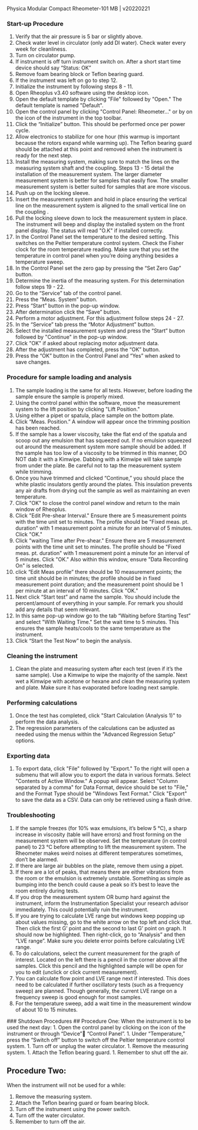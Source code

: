 Physica Modular Compact Rheometer-101
MB | v20220221

### Start-up Procedure
1.	Verify that the air pressure is 5 bar or slightly above.
1.	Check water level in circulator (only add DI water).  Check water every week for cleanliness.
1.	Turn on circulator pump.
1.	If instrument is off turn instrument switch on.  After a short start time device should say “Status: OK”
1.	Remove foam bearing block or Teflon bearing guard.
1.	If the instrument was left on go to step 12.
1.	Initialize the instrument by following steps 8 - 11.
1.	Open Rheoplus v3.40 software using the desktop icon.
1.  Open the default template by clicking "File" followed by "Open."  The default template is named "Default".
1.	Open the control panel by clicking "Control Panel: Rheometer..." or by on the icon of the instrument in the top toolbar.
1.	Click the “Initialize” button.  This should be performed once per power cycle.
1.	Allow electronics to stabilize for one hour (this warmup is important because the rotors expand while warming up).  The Teflon bearing guard should be attached at this point and removed when the instrument is ready for the next step.
1.	Install the measuring system, making sure to match the lines on the measuring system shaft and the coupling.  Steps 13 - 15 detail the installation of the measurement system.  The larger diameter measurement system is better for samples that easily flow.  The smaller measurement system is better suited for samples that are more viscous.
1.  Push up on the locking sleeve.
1.  Insert the measurement system and hold in place ensuring the vertical line on the measurement system is aligned to the small vertical line on the coupling .
1.  Pull the locking sleeve down to lock the measurement system in place.  The instrument will beep and display the installed system on the front panel display.  The status will read "O.K" if installed correctly.
1.	In the Control Panel set the temperature to the desired setting.  This switches on the Peltier temperature control system.  Check the Fisher clock for the room temperature reading.  Make sure that you set the temperature in control panel when you’re doing anything besides a temperature sweep.
1.	In the Control Panel set the zero gap by pressing the “Set Zero Gap” button.
1.	Determine the inertia of the measuring system.  For this determination follow steps 19 - 22.
1.	Go to the “Service” tab of the control panel.
1.	Press the “Meas. System” button.
1.	Press “Start” button in the pop-up window.
1.	After determination click the “Save” button.
1.	Perform a motor adjustment.  For this adjustment follow steps 24 - 27.
1.	In the “Service” tab press the “Motor Adjustment” button.
1.	Select the installed measurement system and press the “Start” button followed by "Continue" in the pop-up window.
1.  Click "OK" if asked about replacing motor adjustment data.
1.	After the adjustment has completed, press the “OK” button.
1.	Press the “OK” button in the Control Panel and “Yes” when asked to save changes.

### Procedure for sample loading and analysis
1.	The sample loading is the same for all tests.  However, before loading the sample ensure the sample is properly mixed.
1.  Using the control panel within the software, move the measurement system to the lift position by clicking "Lift Position."
1.	Using either a pipet or spatula, place sample on the bottom plate.
1.	Click “Meas. Position.”  A window will appear once the trimming position has been reached.
1.	If the sample has a lower viscosity, take the flat end of the spatula and scoop out any emulsion that has squeezed out.  If no emulsion squeezed out around the measurement system more sample should be added.  If the sample has too low of a viscosity to be trimmed in this manner, DO NOT dab it with a Kimwipe.  Dabbing with a Kimwipe will take sample from under the plate.  Be careful not to tap the measurement system while trimming.
1.	Once you have trimmed and clicked “Continue,” you should place the white plastic insulators gently around the plates.  This insulation prevents any air drafts from drying out the sample as well as maintaining an even temperature.
1.  Click "OK" to close the control panel window and return to the main window of Rheoplus.
1.  Click "Edit Pre-shear Interval."  Ensure there are 5 measurement points with the time unit set to minutes.  The profile should be "Fixed meas. pt. duration" with 1 measurement point a minute for an interval of 5 minutes.  Click "OK."
1.  Click "waiting Time after Pre-shear."  Ensure there are 5 measurement points with the time unit set to minutes.  The profile should be "Fixed meas. pt. duration" with 1 measurement point a minute for an interval of 5 minutes.  Click "OK."  Also within this window, ensure "Data Recording On" is selected.
1.  click “Edit Meas profile” there should be 10 measurement points; the time unit should be in minutes; the profile should be in fixed measurement point duration; and the measurement point should be 1 per minute at an interval of 10 minutes.  Click "OK."
1.	Next click “Start test” and name the sample.  You should include the percent/amount of everything in your sample.  For remark you should add any details that seem relevant.
1.  In this same pop-up window go to the tab “Waiting before Starting Test” and select "With Waiting Time."  Set the wait time to 5 minutes.  This ensures the sample heats/cools to the same temperature as the instrument.
1.  Click “Start the Test Now” to begin the analysis.

### Cleaning the instrument
1.	Clean the plate and measuring system after each test (even if it’s the same sample).  Use a Kimwipe to wipe the majority of the sample. Next wet a Kimwipe with acetone or hexane and clean the measuring system and plate.  Make sure it has evaporated before loading next sample.

### Performing calculations
1.  Once the test has completed, click "Start Calculation (Analysis 1)" to perform the data analysis.
1.  The regression parameters of the calculations can be adjusted as needed using the menus within the "Advanced Regression Setup" options.

### Exporting data
1.  To export data, click "File" followed by "Export."  To the right will open a submenu that will allow you to export the data in various formats.  Select "Contents of Active Window."  A popup will appear.  Select "Column separated by a comma" for Data Format, device should be set to "File," and the Format Type should be "Windows Text Format."  Click "Export" to save the data as a CSV.  Data can only be retrieved using a flash drive.

### Troubleshooting
1.	If the sample freezes (for 10% wax emulsions, it’s below 5 ℃), a sharp increase in viscosity (table will have errors) and frost forming on the measurement system will be observed. Set the temperature (in control panel) to 23 ℃ before attempting to lift the measurement system.  The Rheometer makes weird noises at different temperatures sometimes, don’t be alarmed.
1.	If there are large air bubbles on the plate, remove them using a pipet.
1.	If there are a lot of peaks, that means there are either vibrations from the room or the emulsion is extremely unstable. Something as simple as bumping into the bench could cause a peak so it’s best to leave the room entirely during tests.
1.	If you drop the measurement system OR bump hard against the instrument, inform the Instrumentation Specialist your research advisor immediately. This could potentially ruin the instrument.
1.	If you are trying to calculate LVE range but windows keep popping up about values missing, go to the white arrow on the top left and click that. Then click the first G’ point and the second to last G’ point on graph. It should now be highlighted. Then right-click, go to “Analysis” and then “LVE range”.  Make sure you delete error points before calculating LVE range.
1.	To do calculations, select the current measurement for the graph of interest.  Located on the left there is a pencil in the corner above all the samples.  Click this pencil and the highlighted sample will be open for you to edit (unclick or click current measurement).
1.	You can calculate flow point and LVE range next if interested. This does need to be calculated if further oscillatory tests (such as a frequency sweep) are planned.  Though generally, the current LVE range on a frequency sweep is good enough for most samples.
1.	For the temperature sweep, add a wait time in the measurement window of about 10 to 15 minutes.
<div style="page-break-after: always;"></div>
### Shutdown Procedures
## Procedure One:
When the instrument is to be used the next day:
1.	Open the control panel by clicking on the icon of the instrument or through “Device” “Control Panel”.
1.	Under “Temperature,” press the “Switch off” button to switch off the Peltier temperature control system.
1.	Turn off or unplug the water circulator.
1.	Remove the measuring system.
1.	Attach the Teflon bearing guard.
1.	Remember to shut off the air.

## Procedure Two:
When the instrument will not be used for a while:
1.	Remove the measuring system.
1.	Attach the Teflon bearing guard or foam bearing block.
1.	Turn off the instrument using the power switch.
1.	Turn off the water circulator.
1.	Remember to turn off the air.
